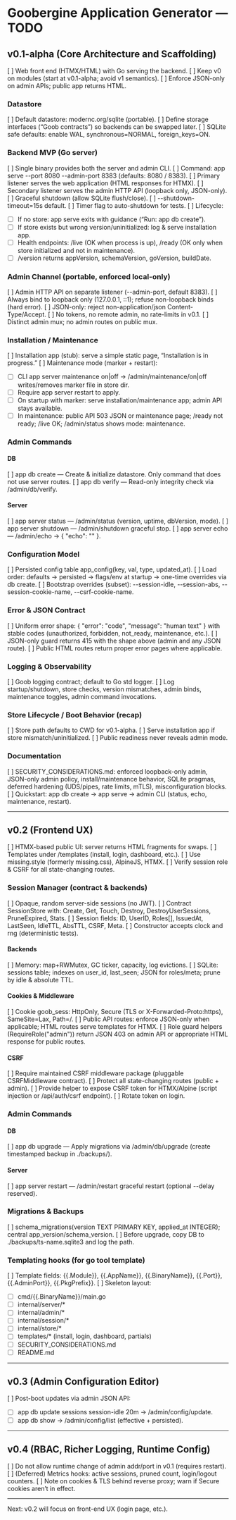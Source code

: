 # Goobergine Application Generator — TODO

## v0.1-alpha (Core Architecture and Scaffolding)
[ ] Web front end (HTMX/HTML) with Go serving the backend.
[ ] Keep v0 on modules (start at v0.1-alpha; avoid v1 semantics).
[ ] Enforce JSON-only on admin APIs; public app returns HTML.

### Datastore
[ ] Default datastore: modernc.org/sqlite (portable).
[ ] Define storage interfaces (“Goob contracts”) so backends can be swapped later.
[ ] SQLite safe defaults: enable WAL, synchronous=NORMAL, foreign_keys=ON.

### Backend MVP (Go server)
[ ] Single binary provides both the server and admin CLI.
[ ] Command: app serve --port 8080 --admin-port 8383 (defaults: 8080 / 8383).
[ ] Primary listener serves the web application (HTML responses for HTMX).
[ ] Secondary listener serves the admin HTTP API (loopback only, JSON-only).
[ ] Graceful shutdown (allow SQLite flush/close).
[ ] --shutdown-timeout=15s default.
[ ] Timer flag to auto-shutdown for tests.
[ ] Lifecycle:
- [ ] If no store: app serve exits with guidance (“Run: app db create”).
- [ ] If store exists but wrong version/uninitialized: log & serve installation app.
- [ ] Health endpoints: /live (OK when process is up), /ready (OK only when store initialized and not in maintenance).
- [ ] /version returns appVersion, schemaVersion, goVersion, buildDate.

### Admin Channel (portable, enforced local-only)
[ ] Admin HTTP API on separate listener (--admin-port, default 8383).
[ ] Always bind to loopback only (127.0.0.1, ::1); refuse non-loopback binds (hard error).
[ ] JSON-only: reject non-application/json Content-Type/Accept.
[ ] No tokens, no remote admin, no rate-limits in v0.1.
[ ] Distinct admin mux; no admin routes on public mux.

### Installation / Maintenance
[ ] Installation app (stub): serve a simple static page, “Installation is in progress.”
[ ] Maintenance mode (marker + restart):
- [ ] CLI app server maintenance on|off → /admin/maintenance/on|off writes/removes marker file in store dir.
- [ ] Require app server restart to apply.
- [ ] On startup with marker: serve installation/maintenance app; admin API stays available.
- [ ] In maintenance: public API 503 JSON or maintenance page; /ready not ready; /live OK; /admin/status shows mode: maintenance.

### Admin Commands
#### DB
[ ] app db create — Create & initialize datastore. Only command that does not use server routes.
[ ] app db verify — Read-only integrity check via /admin/db/verify.

#### Server
[ ] app server status — /admin/status (version, uptime, dbVersion, mode).
[ ] app server shutdown — /admin/shutdown graceful stop.
[ ] app server echo <text> — /admin/echo → { "echo": "<text>" }.

### Configuration Model
[ ] Persisted config table app_config(key, val, type, updated_at).
[ ] Load order: defaults → persisted → flags/env at startup → one-time overrides via db create.
[ ] Bootstrap overrides (subset): --session-idle, --session-abs, --session-cookie-name, --csrf-cookie-name.

### Error & JSON Contract
[ ] Uniform error shape: { "error": "code", "message": "human text" } with stable codes (unauthorized, forbidden, not_ready, maintenance, etc.).
[ ] JSON-only guard returns 415 with the shape above (admin and any JSON route).
[ ] Public HTML routes return proper error pages where applicable.

### Logging & Observability
[ ] Goob logging contract; default to Go std logger.
[ ] Log startup/shutdown, store checks, version mismatches, admin binds, maintenance toggles, admin command invocations.

### Store Lifecycle / Boot Behavior (recap)
[ ] Store path defaults to CWD for v0.1-alpha.
[ ] Serve installation app if store mismatch/uninitialized.
[ ] Public readiness never reveals admin mode.

### Documentation
[ ] SECURITY_CONSIDERATIONS.md: enforced loopback-only admin, JSON-only admin policy, install/maintenance behavior, SQLite pragmas, deferred hardening (UDS/pipes, rate limits, mTLS), misconfiguration blocks.
[ ] Quickstart: app db create → app serve → admin CLI (status, echo, maintenance, restart).

---

## v0.2 (Frontend UX)
[ ] HTMX-based public UI: server returns HTML fragments for swaps.
[ ] Templates under /templates (install, login, dashboard, etc.).
[ ] Use missing.style (formerly missing.css), AlpineJS, HTMX.
[ ] Verify session role & CSRF for all state-changing routes.

### Session Manager (contract & backends)
[ ] Opaque, random server-side sessions (no JWT).
[ ] Contract SessionStore with: Create, Get, Touch, Destroy, DestroyUserSessions, PruneExpired, Stats.
[ ] Session fields: ID, UserID, Roles[], IssuedAt, LastSeen, IdleTTL, AbsTTL, CSRF, Meta.
[ ] Constructor accepts clock and rng (deterministic tests).

#### Backends
[ ] Memory: map+RWMutex, GC ticker, capacity, log evictions.
[ ] SQLite: sessions table; indexes on user_id, last_seen; JSON for roles/meta; prune by idle & absolute TTL.

#### Cookies & Middleware
[ ] Cookie goob_sess: HttpOnly, Secure (TLS or X-Forwarded-Proto:https), SameSite=Lax, Path=/.
[ ] Public API routes: enforce JSON-only when applicable; HTML routes serve templates for HTMX.
[ ] Role guard helpers (RequireRole("admin")) return JSON 403 on admin API or appropriate HTML response for public routes.

#### CSRF
[ ] Require maintained CSRF middleware package (pluggable CSRFMiddleware contract).
[ ] Protect all state-changing routes (public + admin).
[ ] Provide helper to expose CSRF token for HTMX/Alpine (script injection or /api/auth/csrf endpoint).
[ ] Rotate token on login.

### Admin Commands
#### DB
[ ] app db upgrade — Apply migrations via /admin/db/upgrade (create timestamped backup in ./backups/).

#### Server
[ ] app server restart — /admin/restart graceful restart (optional --delay reserved).

### Migrations & Backups
[ ] schema_migrations(version TEXT PRIMARY KEY, applied_at INTEGER); central app_version/schema_version.
[ ] Before upgrade, copy DB to ./backups/ts-name.sqlite3 and log the path.

### Templating hooks (for go tool template)
[ ] Template fields: {{.Module}}, {{.AppName}}, {{.BinaryName}}, {{.Port}}, {{.AdminPort}}, {{.PkgPrefix}}.
[ ] Skeleton layout:
- [ ] cmd/{{.BinaryName}}/main.go
- [ ] internal/server/*
- [ ] internal/admin/*
- [ ] internal/session/*
- [ ] internal/store/*
- [ ] templates/* (install, login, dashboard, partials)
- [ ] SECURITY_CONSIDERATIONS.md
- [ ] README.md

---

## v0.3 (Admin Configuration Editor)
[ ] Post-boot updates via admin JSON API:
- [ ] app db update sessions session-idle 20m → /admin/config/update.
- [ ] app db show → /admin/config/list (effective + persisted).

---

## v0.4 (RBAC, Richer Logging, Runtime Config)
[ ] Do not allow runtime change of admin addr/port in v0.1 (requires restart).
[ ] (Deferred) Metrics hooks: active sessions, pruned count, login/logout counters.
[ ] Note on cookies & TLS behind reverse proxy; warn if Secure cookies aren’t in effect.

---
Next: v0.2 will focus on front-end UX (login page, etc.).
